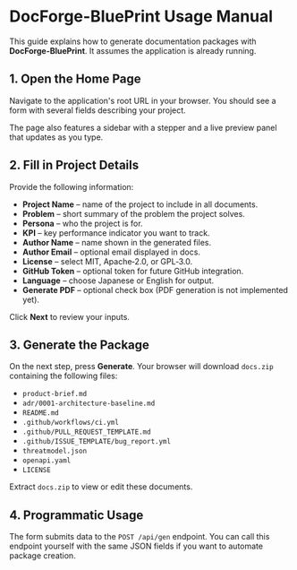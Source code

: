 # DocForge-BluePrint Usage Manual

This guide explains how to generate documentation packages with **DocForge-BluePrint**. It assumes the application is already running.

## 1. Open the Home Page

Navigate to the application's root URL in your browser. You should see a form with several fields describing your project.

The page also features a sidebar with a stepper and a live preview panel that updates as you type.

## 2. Fill in Project Details

Provide the following information:

- **Project Name** – name of the project to include in all documents.
- **Problem** – short summary of the problem the project solves.
- **Persona** – who the project is for.
- **KPI** – key performance indicator you want to track.
- **Author Name** – name shown in the generated files.
- **Author Email** – optional email displayed in docs.
- **License** – select MIT, Apache‑2.0, or GPL‑3.0.
- **GitHub Token** – optional token for future GitHub integration.
- **Language** – choose Japanese or English for output.
- **Generate PDF** – optional check box (PDF generation is not implemented yet).

Click **Next** to review your inputs.

## 3. Generate the Package

On the next step, press **Generate**. Your browser will download `docs.zip` containing the following files:

- `product-brief.md`
- `adr/0001-architecture-baseline.md`
- `README.md`
- `.github/workflows/ci.yml`
- `.github/PULL_REQUEST_TEMPLATE.md`
- `.github/ISSUE_TEMPLATE/bug_report.yml`
- `threatmodel.json`
- `openapi.yaml`
- `LICENSE`

Extract `docs.zip` to view or edit these documents.

## 4. Programmatic Usage

The form submits data to the `POST /api/gen` endpoint. You can call this endpoint yourself with the same JSON fields if you want to automate package creation.
